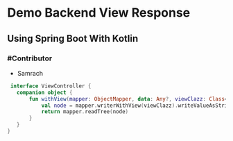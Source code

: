 # Demo Backend View Response
## Using Spring Boot With Kotlin
### #Contributor 
- Samrach
 ```kotlin
  interface ViewController {
    companion object {
        fun withView(mapper: ObjectMapper, data: Any?, viewClazz: Class<*>): JsonNode {
            val node = mapper.writerWithView(viewClazz).writeValueAsString(data)
            return mapper.readTree(node)
        }
    }
}
```
